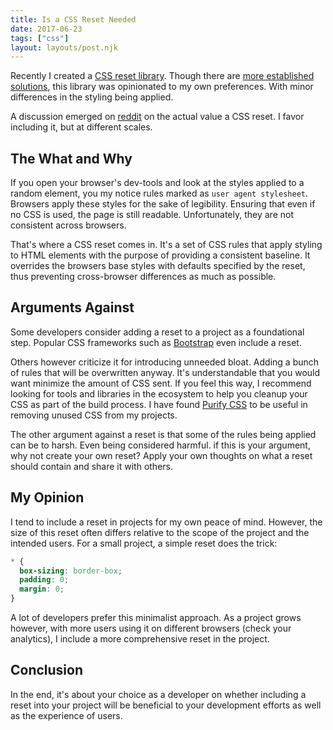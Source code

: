 ```yaml
---
title: Is a CSS Reset Needed
date: 2017-06-23
tags: ["css"]
layout: layouts/post.njk
---
```


Recently I created a [CSS reset library](https://github.com/tiaanduplessis/nanoreset). Though there are [more established solutions](https://necolas.github.io/normalize.css/), this library was opinionated to my own preferences. With minor differences in the styling being applied.

A discussion emerged on [reddit](https://redd.it/6bvawd) on the actual value a CSS reset. I favor including it, but at different scales.

## The What and Why

If you open your browser's dev-tools and look at the styles applied to a random element, you my notice rules marked as `user agent stylesheet`. Browsers apply these styles for the sake of legibility. Ensuring that even if no CSS is used, the page is still readable. Unfortunately, they are not consistent across browsers.

That's where a CSS reset comes in. It's a set of CSS rules that apply styling to HTML elements with the purpose of providing a consistent baseline. It overrides the browsers base styles with defaults specified by the reset, thus preventing cross-browser differences as much as possible.

## Arguments Against

Some developers consider adding a reset to a project as a foundational step. Popular CSS frameworks such as [Bootstrap](https://getbootstrap.com) even include a reset.

Others however criticize it for introducing unneeded bloat. Adding a bunch of rules that will be overwritten anyway. It's understandable that you would want minimize the amount of CSS sent. If you feel this way, I recommend looking for tools and libraries in the ecosystem to help you cleanup your CSS as part of the build process. I have found [Purify CSS](https://github.com/purifycss/purifycss) to be useful in removing unused CSS from my projects.

The other argument against a reset is that some of the rules being applied can be to harsh. Even being considered harmful. if this is your argument, why not create your own reset? Apply your own thoughts on what a reset should contain and share it with others.

## My Opinion

I tend to include a reset in projects for my own peace of mind. However, the size of this reset often differs relative to the scope of the project and the intended users. For a small project, a simple reset does the trick:

```css
* {
  box-sizing: border-box;
  padding: 0;
  margin: 0;
}
```

A lot of developers prefer this minimalist approach. As a project grows however, with more users using it on different browsers (check your analytics), I include a more comprehensive reset in the project.

## Conclusion

In the end, it's about your choice as a developer on whether including a reset into your project will be beneficial to your development efforts as well as the experience of users.

